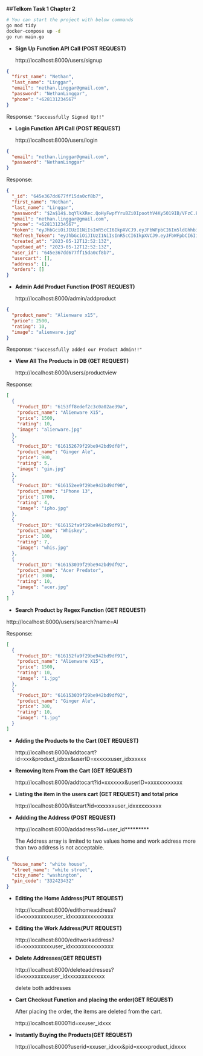 ##**Telkom Task 1 Chapter 2**

```bash
# You can start the project with below commands
go mod tidy
docker-compose up -d
go run main.go
```

- **Sign Up Function API Call (POST REQUEST)**

  http://localhost:8000/users/signup

```json
{
  "first_name": "Nethan",
  "last_name": "Linggar",
  "email": "nethan.linggar@gmail.com",
  "password": "NethanLinggar",
  "phone": "+628131234567"
}
```

Response:
```"Successfully Signed Up!!"```

- **Login Function API Call (POST REQUEST)**

  http://localhost:8000/users/login

```json
{
  "email": "nethan.linggar@gmail.com",
  "password": "NethanLinggar"
}
```

Response:

```json
{
  "_id": "645e367dd677ff15da0cf8b7",
  "first_name": "Nethan",
  "last_name": "Linggar",
  "password": "$2a$14$.bqYlkXRec.QoHyFwpfYruBZi0IpoothV4Ky5019IB/VFzC.Eh7Zu",
  "email": "nethan.linggar@gmail.com",
  "phone": "+628131234567",
  "token": "eyJhbGciOiJIUzI1NiIsInR5cCI6IkpXVCJ9.eyJFbWFpbCI6Im5ldGhhbi5saW5nZ2FyQGdtYWlsLmNvbSIsIkZpcnN0X05hbWUiOiJOZXRoYW4iLCJMYXN0X05hbWUiOiJMaW5nZ2FyIiwiVWlkIjoiNjQ1ZTM2N2RkNjc3ZmYxNWRhMGNmOGI3IiwiZXhwIjoxNjgzOTgyMzMzfQ.xWdU973dGRbUDp-IoNKM-b38Et6Qr710gX3Bn0E9d2c",
  "Refresh_Token": "eyJhbGciOiJIUzI1NiIsInR5cCI6IkpXVCJ9.eyJFbWFpbCI6IiIsIkZpcnN0X05hbWUiOiIiLCJMYXN0X05hbWUiOiIiLCJVaWQiOiIiLCJleHAiOjE2ODQ1MDA3MzN9.EdYojTkx--BOagSymCiRwhGaFLeqmeUTGKkK1g7jOPg",
  "created_at": "2023-05-12T12:52:13Z",
  "updtaed_at": "2023-05-12T12:52:13Z",
  "user_id": "645e367dd677ff15da0cf8b7",
  "usercart": [],
  "address": [],
  "orders": []
}
```

- **Admin Add Product Function (POST REQUEST)**

  http://localhost:8000/admin/addproduct

```json
{
  "product_name": "Alienware x15",
  "price": 2500,
  "rating": 10,
  "image": "alienware.jpg"
}
```

Response:
```"Successfully added our Product Admin!!"```

- **View All The Products in DB (GET REQUEST)**

  http://localhost:8000/users/productview

Response:

```json
[
  {
    "Product_ID": "6153ff8edef2c3c0a02ae39a",
    "product_name": "Alienware X15",
    "price": 1500,
    "rating": 10,
    "image": "alienware.jpg"
  },
  {
    "Product_ID": "616152679f29be942bd9df8f",
    "product_name": "Ginger Ale",
    "price": 900,
    "rating": 5,
    "image": "gin.jpg"
  },
  {
    "Product_ID": "616152ee9f29be942bd9df90",
    "product_name": "iPhone 13",
    "price": 1700,
    "rating": 4,
    "image": "ipho.jpg"
  },
  {
    "Product_ID": "616152fa9f29be942bd9df91",
    "product_name": "Whiskey",
    "price": 100,
    "rating": 7,
    "image": "whis.jpg"
  },
  {
    "Product_ID": "616153039f29be942bd9df92",
    "product_name": "Acer Predator",
    "price": 3000,
    "rating": 10,
    "image": "acer.jpg"
  }
]
```

- **Search Product by Regex Function (GET REQUEST)**

http://localhost:8000/users/search?name=Al

Response:

```json
[
  {
    "Product_ID": "616152fa9f29be942bd9df91",
    "product_name": "Alienware X15",
    "price": 1500,
    "rating": 10,
    "image": "1.jpg"
  },
  {
    "Product_ID": "616153039f29be942bd9df92",
    "product_name": "Ginger Ale",
    "price": 300,
    "rating": 10,
    "image": "1.jpg"
  }
]
```

- **Adding the Products to the Cart (GET REQUEST)**

  http://localhost:8000/addtocart?id=xxx&product_idxxx&userID=xxxxxxuser_idxxxxxx

- **Removing Item From the Cart (GET REQUEST)**

  http://localhost:8000/addtocart?id=xxxxxxx&userID=xxxxxxxxxxxx

- **Listing the item in the users cart (GET REQUEST) and total price**

  http://localhost:8000/listcart?id=xxxxxxuser_idxxxxxxxxxx

- **Addding the Address (POST REQUEST)**

  http://localhost:8000/addadress?id=user_id**\*\***\***\*\***

  The Address array is limited to two values home and work address more than two address is not acceptable.

```json
{
  "house_name": "white house",
  "street_name": "white street",
  "city_name": "washington",
  "pin_code": "332423432"
}
```

- **Editing the Home Address(PUT REQUEST)**

  http://localhost:8000/edithomeaddress?id=xxxxxxxxxxuser_idxxxxxxxxxxxxxxx

- **Editing the Work Address(PUT REQUEST)**

  http://localhost:8000/editworkaddress?id=xxxxxxxxxxuser_idxxxxxxxxxxxxxxx

- **Delete Addresses(GET REQUEST)**

  http://localhost:8000/deleteaddresses?id=xxxxxxxxxuser_idxxxxxxxxxxxxx

  delete both addresses

- **Cart Checkout Function and placing the order(GET REQUEST)**

  After placing the order, the items are deleted from the cart.

  http://localhost:8000?id=xxuser_idxxx

- **Instantly Buying the Products(GET REQUEST)**
  
  http://localhost:8000?userid=xxuser_idxxx&pid=xxxxproduct_idxxxx
